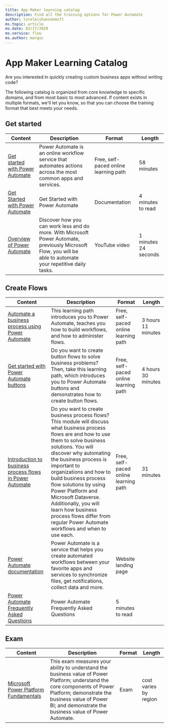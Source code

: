 ```yaml
---
title: App Maker learning catalog
description: Find all the training options for Power Automate
author: loreleishannonmsft
ms.topic: article
ms.date: 03/17/2020
ms.service: flow
ms.author: margoc
---
```


# App Maker Learning Catalog

Are you interested in quickly creating custom business apps without writing code? 

The following catalog is organized from core knowledge to specific domains, and from most basic to most advanced. If content exists in multiple formats, we'll let you know, so that you can choose the training format that best meets your needs. 

## Get started<a name="get-started"></a>
| Content   | Description  | Format  | Length    |
|------------------------------------------------------------------------------------------------------------------------------------------------------------------------------------|--------------------------------------------------------------------------------------------------------------------------------------------------------------------------------------------------------------------------------------------------------------------------------------------------------------------------------------------------------------------------------------------------------------------------|---------------------------------------|-----------|
| [Get started with Power Automate](https://docs.microsoft.com/learn/modules/get-started-flows/) | Power Automate is an online workflow service that automates actions across the most common apps and services.                                                   | Free, self-paced online learning path | 58 minutes        |
| [Get Started with Power Automate](https://docs.microsoft.com/power-automate/getting-started)   | Get Started with Power Automate   | Documentation                         | 4 minutes to read |
| [Overview of Power Automate](https://www.youtube.com/watch?v=hCuxuUaGC6Y)                      | Discover how you can work less and do more. With Microsoft Power Automate, previously Microsoft Flow, you will be able to automate your repetitive daily tasks. | YouTube video                         | 1 minutes 24 seconds      |
## Create Flows<a name="create-flows"></a>
| Content   | Description  | Format  | Length    |
|------------------------------------------------------------------------------------------------------------------------------------------------------------------------------------|--------------------------------------------------------------------------------------------------------------------------------------------------------------------------------------------------------------------------------------------------------------------------------------------------------------------------------------------------------------------------------------------------------------------------|---------------------------------------|-----------|
| [Automate a business process using Power Automate](https://docs.microsoft.com/learn/paths/automate-process-power-automate/) | This learning path introduces you to Power Automate, teaches you how to build workflows, and how to administer flows.  | Free, self-paced online learning path | 3 hours 11 minutes |
| [Get started with Power Automate buttons](https://docs.microsoft.com/learn/paths/get-started-power-automate-buttons/)       | Do you want to create button flows to solve business problems? Then, take this learning path, which introduces you to Power Automate buttons and demonstrates how to create button flows.                   | Free, self-paced online learning path | 4 hours 30 minutes |
| [Introduction to business process flows in Power Automate](https://docs.microsoft.com/learn/modules/intro-business-process-flows/)	|Do you want to create business process flows? This module will discuss what business process flows are and how to use them to solve business solutions. You will discover why automating the business process is important to organizations and how to build business process flow solutions by using Power Platform and Microsoft Dataverse. Additionally, you will learn how business process flows differ from regular Power Automate workflows and when to use each.|	Free, self-paced online learning path|	31 minutes |
| [Power Automate documentation](https://docs.microsoft.com/power-automate/) | Power Automate is a service that helps you create automated workflows between your favorite apps and services to synchronize files, get notifications, collect data and more. | Website landing page                  |                    |
| [Power Automate Frequently Asked Questions](https://docs.microsoft.com/power-automate/frequently-asked-questions)           | Power Automate Frequently Asked Questions   | 5 minutes to read  |
## Exam<a name="exam"></a>
| Content   | Description  | Format  | Length    |
|------------------------------------------------------------------------------------------------------------------------------------------------------------------------------------|--------------------------------------------------------------------------------------------------------------------------------------------------------------------------------------------------------------------------------------------------------------------------------------------------------------------------------------------------------------------------------------------------------------------------|---------------------------------------|-----------|
| [Microsoft Power Platform Fundamentals](https://docs.microsoft.com/learn/certifications/exams/pl-900)	|This exam measures your ability to understand the business value of Power Platform; understand the core components of Power Platform; demonstrate the business value of Power BI; and demonstrate the business value of Power Automate. 	|Exam | cost varies by region |
